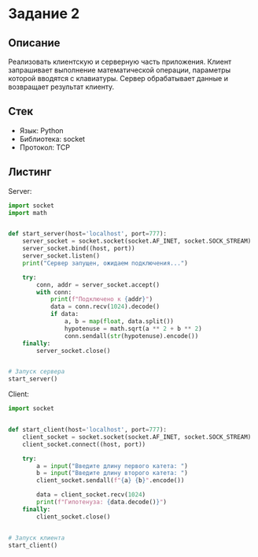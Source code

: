 # Задание 2

## Описание

Реализовать клиентскую и серверную часть приложения. Клиент запрашивает выполнение математической операции, параметры которой вводятся с клавиатуры. Сервер обрабатывает данные и возвращает результат клиенту.

## Стек

- Язык: Python
- Библиотека: socket
- Протокол: TCP

## Листинг
Server:
```python
import socket
import math


def start_server(host='localhost', port=777):
    server_socket = socket.socket(socket.AF_INET, socket.SOCK_STREAM)
    server_socket.bind((host, port))
    server_socket.listen()
    print("Сервер запущен, ожидаем подключения...")

    try:
        conn, addr = server_socket.accept()
        with conn:
            print(f"Подключено к {addr}")
            data = conn.recv(1024).decode()
            if data:
                a, b = map(float, data.split())
                hypotenuse = math.sqrt(a ** 2 + b ** 2)
                conn.sendall(str(hypotenuse).encode())
    finally:
        server_socket.close()


# Запуск сервера
start_server()
```
Client: 
```python
import socket


def start_client(host='localhost', port=777):
    client_socket = socket.socket(socket.AF_INET, socket.SOCK_STREAM)
    client_socket.connect((host, port))

    try:
        a = input("Введите длину первого катета: ")
        b = input("Введите длину второго катета: ")
        client_socket.sendall(f"{a} {b}".encode())

        data = client_socket.recv(1024)
        print(f"Гипотенуза: {data.decode()}")
    finally:
        client_socket.close()


# Запуск клиента
start_client()
```